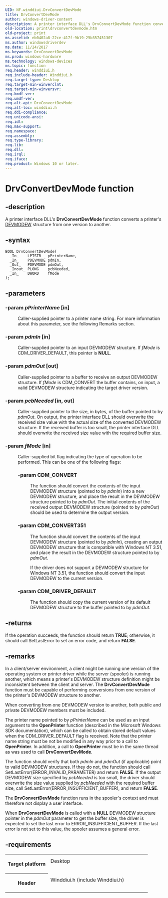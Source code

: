 ```yaml
---
UID: NF.winddiui.DrvConvertDevMode
title: DrvConvertDevMode
author: windows-driver-content
description: A printer interface DLL's DrvConvertDevMode function converts a printer's DEVMODEW structure from one version to another.
old-location: print\drvconvertdevmode.htm
old-project: print
ms.assetid: eb0402a8-22ce-417f-9b19-25b357451307
ms.author: windowsdriverdev
ms.date: 11/24/2017
ms.keywords: DrvConvertDevMode
ms.prod: windows-hardware
ms.technology: windows-devices
ms.topic: function
req.header: winddiui.h
req.include-header: Winddiui.h
req.target-type: Desktop
req.target-min-winverclnt: 
req.target-min-winversvr: 
req.kmdf-ver: 
req.umdf-ver: 
req.alt-api: DrvConvertDevMode
req.alt-loc: winddiui.h
req.ddi-compliance: 
req.unicode-ansi: 
req.idl: 
req.max-support: 
req.namespace: 
req.assembly: 
req.type-library: 
req.lib: 
req.dll: 
req.irql: 
req.iface: 
req.product: Windows 10 or later.
---
```


# DrvConvertDevMode function



## -description
<p>A printer interface DLL's <b>DrvConvertDevMode</b> function converts a printer's <a href="display.devmodew">DEVMODEW</a> structure from one version to another.</p>


## -syntax

````
BOOL DrvConvertDevMode(
  _In_    LPTSTR   pPrinterName,
  _In_    PDEVMODE pdmIn,
  _Out_   PDEVMODE pdmOut,
  _Inout_ PLONG    pcbNeeded,
  _In_    DWORD    fMode
);
````


## -parameters
<dl>

### -param <i>pPrinterName</i> [in]

<dd>
<p>Caller-supplied pointer to a printer name string. For more information about this parameter, see the following Remarks section.</p>
</dd>

### -param <i>pdmIn</i> [in]

<dd>
<p>Caller-supplied pointer to an input DEVMODEW structure. If <i>fMode</i> is CDM_DRIVER_DEFAULT, this pointer is <b>NULL</b>.</p>
</dd>

### -param <i>pdmOut</i> [out]

<dd>
<p>Caller-supplied pointer to a buffer to receive an output DEVMODEW structure. If <i>fMode</i> is CDM_CONVERT the buffer contains, on input, a valid DEVMODEW structure indicating the target driver version.</p>
</dd>

### -param <i>pcbNeeded</i> [in, out]

<dd>
<p>Caller-supplied pointer to the size, in bytes, of the buffer pointed to by <i>pdmOut</i>. On output, the printer interface DLL should overwrite the received size value with the actual size of the converted DEVMODEW structure. If the received buffer is too small, the printer interface DLL should overwrite the received size value with the required buffer size.</p>
</dd>

### -param <i>fMode</i> [in]

<dd>
<p>Caller-supplied bit flag indicating the type of operation to be performed. This can be one of the following flags:</p>
<p></p>
<dl>

### -param <a id="CDM_CONVERT"></a><a id="cdm_convert"></a>CDM_CONVERT

<dd>
<p>The function should convert the contents of the input DEVMODEW structure (pointed to by <i>pdmIn</i>) into a new DEVMODEW structure, and place the result in the DEVMODEW structure pointed to by <i>pdmOut</i>. The initial contents of the received output DEVMODEW structure (pointed to by <i>pdmOut</i>) should be used to determine the output version.</p>
</dd>
</dl>
<p></p>
<dl>

### -param <a id="CDM_CONVERT351"></a><a id="cdm_convert351"></a>CDM_CONVERT351

<dd>
<p>The function should convert the contents of the input DEVMODEW structure (pointed to by <i>pdmIn</i>), creating an output DEVMODEW structure that is compatible with Windows NT 3.51, and place the result in the DEVMODEW structure pointed to by <i>pdmOut</i>.</p>
<p>If the driver does not support a DEVMODEW structure for Windows NT 3.51, the function should convert the input DEVMODEW to the current version.</p>
</dd>
</dl>
<p></p>
<dl>

### -param <a id="CDM_DRIVER_DEFAULT"></a><a id="cdm_driver_default"></a>CDM_DRIVER_DEFAULT

<dd>
<p>The function should copy the current version of its default DEVMODEW structure to the buffer pointed to by <i>pdmOut</i>.</p>
</dd>
</dl>
</dd>
</dl>

## -returns
<p>If the operation succeeds, the function should return <b>TRUE</b>; otherwise, it should call SetLastError to set an error code, and return <b>FALSE</b>.</p>

## -remarks
<p>In a client/server environment, a client might be running one version of the operating system or printer driver while the server (spooler) is running another, which means a printer's DEVMODEW structure definition might be inconsistent between the client and server. The <b>DrvConvertDevMode</b> function must be capable of performing conversions from one version of the printer's DEVMODEW structure to another.</p>

<p>When converting from one DEVMODEW version to another, both public and private DEVMODEW members must be included.</p>

<p>The printer name pointed to by <i>pPrinterName</i> can be used as an input argument to the <b>OpenPrinter</b> function (described in the Microsoft Windows SDK documentation), which can be called to obtain stored default values when the CDM_DRIVER_DEFAULT flag is received. Note that the printer name string must be not be modified in any way prior to a call to <b>OpenPrinter</b>. In addition, a call to <b>OpenPrinter</b> must be in the same thread as was used to call <b>DrvConvertDevMode</b>. </p>

<p>The function should verify that both <i>pdmIn</i> and <i>pdmOut</i> (if applicable) point to valid DEVMODEW structures. If they do not, the function should call SetLastError(ERROR_INVALID_PARAMETER) and return <b>FALSE</b>. If the output DEVMODEW size specified by <i>pcbNeeded</i> is too small, the driver should overwrite the size value supplied by <i>pcbNeeded</i> with the required buffer size, call SetLastError(ERROR_INSUFFICIENT_BUFFER), and return <b>FALSE</b>.</p>

<p>The <b>DrvConvertDevMode</b> function runs in the spooler's context and must therefore not display a user interface.</p>

<p>When <b>DrvConvertDevMode</b> is called with a <b>NULL</b> DEVMODEW structure pointer in the <i>pdmOut </i>parameter to get the buffer size, the driver is expected to set the last error to ERROR_INSUFFICIENT_BUFFER. If the last error is not set to this value, the spooler assumes a general error.</p>

## -requirements
<table>
<tr>
<th width="30%">
<p>Target platform</p>
</th>
<td width="70%">
<dl>
<dt>Desktop</dt>
</dl>
</td>
</tr>
<tr>
<th width="30%">
<p>Header</p>
</th>
<td width="70%">
<dl>
<dt>Winddiui.h (include Winddiui.h)</dt>
</dl>
</td>
</tr>
</table>